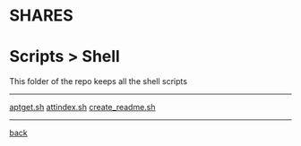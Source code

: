 # SHARES
# Scripts > Shell
This folder of the repo keeps all the shell scripts

---------------------------
[aptget.sh](aptget.sh)
[attindex.sh](attindex.sh)
[create_readme.sh](create_readme.sh)

---------------------------

[back](../)
